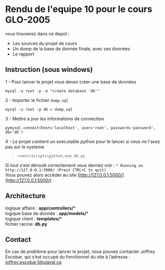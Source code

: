 # Rendu de l'equipe 10 pour le cours GLO-2005

vous trouverez dans ce depot :
- Les sources du projet de cours
- Un dump de la base de donnée finale, avec ses données
- Le rapport

## Instruction (sous windows)

1 - Pour lancer le projet vous devez créer une base de données <br>

`mysql -u root -p -e "create database 'db'"`

2 - Importer le fichier `dump.sql` <br>

`mysql -u root -p db < dump.sql`

3 - Mettre a jour les informations de connection

`pymysql.connect(host='localhost',
	                       user='root',
	                       password='password',
	                       db='db')`

4 - Le projet contient un executable python pour le lancer si vous ne l'avez pas sur le systeme<br>

>`>venv\Scripts\python.exe db.py`

Si tout s'est déroulé correctement vous devriez voir :  `* Running on http://127.0.0.1:5000/ (Press CTRL+C to quit)` <br>
Vous pouvez alors accéder au site [http://127.0.0.1:5000/](http://127.0.0.1:5000/)

## Architecture
logique affaire : **app/controllers/*** <br>
logique base de donnée : **app/models/*** <br>
logique client : **templates/*** <br>
fichier racine: **db.py**

## Contact 
En cas de problème pour lancer le projet, vous pouvez contacter Joffrey Escobar, qui s’est occupé du fonctionnel du site à l’adresse : joffrey.escobar.1@ulaval.ca